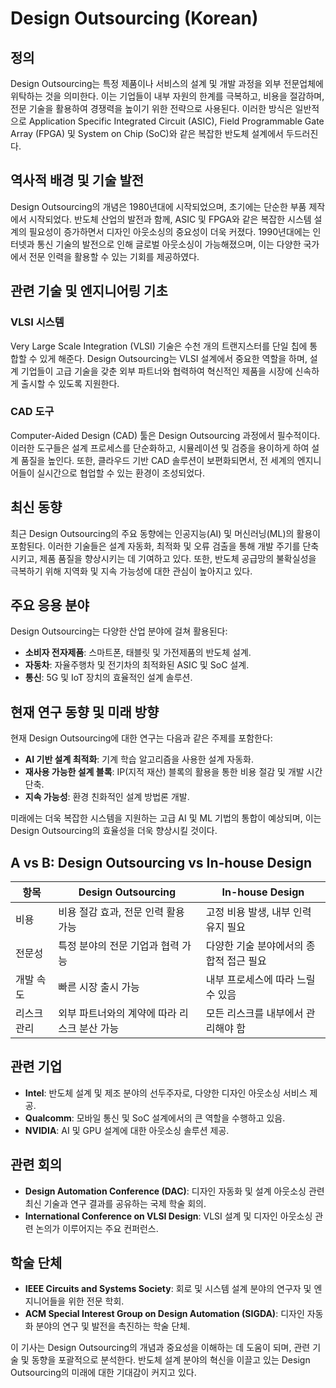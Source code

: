 # Design Outsourcing (Korean)

## 정의

Design Outsourcing는 특정 제품이나 서비스의 설계 및 개발 과정을 외부 전문업체에 위탁하는 것을 의미한다. 이는 기업들이 내부 자원의 한계를 극복하고, 비용을 절감하며, 전문 기술을 활용하여 경쟁력을 높이기 위한 전략으로 사용된다. 이러한 방식은 일반적으로 Application Specific Integrated Circuit (ASIC), Field Programmable Gate Array (FPGA) 및 System on Chip (SoC)와 같은 복잡한 반도체 설계에서 두드러진다.

## 역사적 배경 및 기술 발전

Design Outsourcing의 개념은 1980년대에 시작되었으며, 초기에는 단순한 부품 제작에서 시작되었다. 반도체 산업의 발전과 함께, ASIC 및 FPGA와 같은 복잡한 시스템 설계의 필요성이 증가하면서 디자인 아웃소싱의 중요성이 더욱 커졌다. 1990년대에는 인터넷과 통신 기술의 발전으로 인해 글로벌 아웃소싱이 가능해졌으며, 이는 다양한 국가에서 전문 인력을 활용할 수 있는 기회를 제공하였다.

## 관련 기술 및 엔지니어링 기초

### VLSI 시스템

Very Large Scale Integration (VLSI) 기술은 수천 개의 트랜지스터를 단일 칩에 통합할 수 있게 해준다. Design Outsourcing는 VLSI 설계에서 중요한 역할을 하며, 설계 기업들이 고급 기술을 갖춘 외부 파트너와 협력하여 혁신적인 제품을 시장에 신속하게 출시할 수 있도록 지원한다.

### CAD 도구

Computer-Aided Design (CAD) 툴은 Design Outsourcing 과정에서 필수적이다. 이러한 도구들은 설계 프로세스를 단순화하고, 시뮬레이션 및 검증을 용이하게 하여 설계 품질을 높인다. 또한, 클라우드 기반 CAD 솔루션이 보편화되면서, 전 세계의 엔지니어들이 실시간으로 협업할 수 있는 환경이 조성되었다.

## 최신 동향

최근 Design Outsourcing의 주요 동향에는 인공지능(AI) 및 머신러닝(ML)의 활용이 포함된다. 이러한 기술들은 설계 자동화, 최적화 및 오류 검출을 통해 개발 주기를 단축시키고, 제품 품질을 향상시키는 데 기여하고 있다. 또한, 반도체 공급망의 불확실성을 극복하기 위해 지역화 및 지속 가능성에 대한 관심이 높아지고 있다.

## 주요 응용 분야

Design Outsourcing는 다양한 산업 분야에 걸쳐 활용된다:

- **소비자 전자제품**: 스마트폰, 태블릿 및 가전제품의 반도체 설계.
- **자동차**: 자율주행차 및 전기차의 최적화된 ASIC 및 SoC 설계.
- **통신**: 5G 및 IoT 장치의 효율적인 설계 솔루션.
  
## 현재 연구 동향 및 미래 방향

현재 Design Outsourcing에 대한 연구는 다음과 같은 주제를 포함한다:

- **AI 기반 설계 최적화**: 기계 학습 알고리즘을 사용한 설계 자동화.
- **재사용 가능한 설계 블록**: IP(지적 재산) 블록의 활용을 통한 비용 절감 및 개발 시간 단축.
- **지속 가능성**: 환경 친화적인 설계 방법론 개발.

미래에는 더욱 복잡한 시스템을 지원하는 고급 AI 및 ML 기법의 통합이 예상되며, 이는 Design Outsourcing의 효율성을 더욱 향상시킬 것이다.

## A vs B: Design Outsourcing vs In-house Design

| 항목                | Design Outsourcing                           | In-house Design                          |
|-------------------|------------------------------------------|----------------------------------------|
| 비용               | 비용 절감 효과, 전문 인력 활용 가능           | 고정 비용 발생, 내부 인력 유지 필요          |
| 전문성            | 특정 분야의 전문 기업과 협력 가능             | 다양한 기술 분야에서의 종합적 접근 필요      |
| 개발 속도         | 빠른 시장 출시 가능                         | 내부 프로세스에 따라 느릴 수 있음            |
| 리스크 관리        | 외부 파트너와의 계약에 따라 리스크 분산 가능  | 모든 리스크를 내부에서 관리해야 함           |

## 관련 기업

- **Intel**: 반도체 설계 및 제조 분야의 선두주자로, 다양한 디자인 아웃소싱 서비스 제공.
- **Qualcomm**: 모바일 통신 및 SoC 설계에서의 큰 역할을 수행하고 있음.
- **NVIDIA**: AI 및 GPU 설계에 대한 아웃소싱 솔루션 제공.

## 관련 회의

- **Design Automation Conference (DAC)**: 디자인 자동화 및 설계 아웃소싱 관련 최신 기술과 연구 결과를 공유하는 국제 학술 회의.
- **International Conference on VLSI Design**: VLSI 설계 및 디자인 아웃소싱 관련 논의가 이루어지는 주요 컨퍼런스.

## 학술 단체

- **IEEE Circuits and Systems Society**: 회로 및 시스템 설계 분야의 연구자 및 엔지니어들을 위한 전문 학회.
- **ACM Special Interest Group on Design Automation (SIGDA)**: 디자인 자동화 분야의 연구 및 발전을 촉진하는 학술 단체.

이 기사는 Design Outsourcing의 개념과 중요성을 이해하는 데 도움이 되며, 관련 기술 및 동향을 포괄적으로 분석한다. 반도체 설계 분야의 혁신을 이끌고 있는 Design Outsourcing의 미래에 대한 기대감이 커지고 있다.